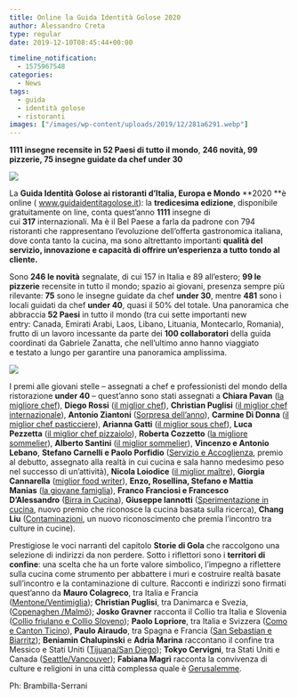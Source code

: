 ```yaml
---
title: Online la Guida Identità Golose 2020
author: Alessandro Creta
type: regular
date: 2019-12-10T08:45:44+00:00

timeline_notification:
  - 1575967548
categories:
  - News
tags:
  - guida
  - identità golose
  - ristoranti
images: ["/images/wp-content/uploads/2019/12/281a6291.webp"]
---
```

**1111 insegne recensite in 52 Paesi di tutto il mondo**, **246 novità, 99 pizzerie, 75 insegne guidate da chef under 30&nbsp;**  



![](/images/wp-content/uploads/2019/12/sfondosala_16-9_premiati_guida20202.webp)


La&nbsp;**Guida&nbsp;Identità Golose&nbsp;ai ristoranti d’Italia, Europa e Mondo**&nbsp;**2020&nbsp;**è online (&nbsp;<a class="" rel="noreferrer noopener" href="http://www.guidaidentitagolose.it/" target="_blank">www.guidaidentitagolose.it</a>): la&nbsp;**tredicesima edizione**, disponibile gratuitamente on line, conta quest’anno&nbsp;**1111**&nbsp;insegne di cui&nbsp;**317**&nbsp;internazionali.&nbsp;Ma è il Bel Paese a farla da padrone con 794 ristoranti che rappresentano l&#8217;evoluzione dell&#8217;offerta gastronomica italiana, dove conta tanto la cucina, ma sono altrettanto importanti&nbsp;**qualità del servizio, innovazione e capacità di offrire un&#8217;esperienza a tutto tondo al cliente.**

Sono&nbsp;**246 le novità**&nbsp;segnalate, di cui 157 in Italia e 89 all’estero;&nbsp;**99 le pizzerie**&nbsp;recensite in tutto il mondo; spazio ai giovani, presenza sempre più rilevante:&nbsp;**75**&nbsp;sono le insegne guidate da chef&nbsp;**under 30**, mentre&nbsp;**481**&nbsp;sono i locali guidati da chef&nbsp;**under 40**, quasi il 50% del totale. Una panoramica che abbraccia&nbsp;**52 Paesi**&nbsp;in tutto il mondo (tra cui sette importanti new entry:&nbsp;Canada, Emirati Arabi, Laos, Libano, Lituania, Montecarlo, Romania), frutto di un lavoro incessante da parte dei&nbsp;**100 collaboratori**&nbsp;della guida coordinati da Gabriele Zanatta, che nell’ultimo anno hanno viaggiato e&nbsp;testato a lungo per garantire una panoramica amplissima.&nbsp;


![](/images/wp-content/uploads/2019/12/tutti-i-premiati-.webp)


I premi alle giovani stelle &#8211; assegnati a chef e&nbsp;professionisti&nbsp;del mondo della ristorazione&nbsp;**under 40**&nbsp;&#8211; quest’anno sono stati assegnati a&nbsp;**Chiara Pavan**&nbsp;(<a href="https://www.identitagolose.it/sito/it/60/24700/premi-alle-giovani-stelle/chiara-pavan.html?p=0" class="" target="_blank" rel="noreferrer noopener">la migliore chef</a>),&nbsp;**Diego Rossi**&nbsp;(<a href="https://www.identitagolose.it/sito/it/60/24699/premi-alle-giovani-stelle/diego-rossi.html?p=0" class="" target="_blank" rel="noreferrer noopener">il miglior chef</a>),&nbsp;**Christian Puglisi**&nbsp;(<a href="https://www.identitagolose.it/sito/it/60/24702/premi-alle-giovani-stelle/christian-puglisi.html?p=0" class="" target="_blank" rel="noreferrer noopener">il miglior chef internazionale</a>),&nbsp;**Antonio Ziantoni**&nbsp;(<a href="https://www.identitagolose.it/sito/it/60/24708/premi-alle-giovani-stelle/antonio-ziantoni.html?p=0" class="" target="_blank" rel="noreferrer noopener">Sorpresa dell’anno</a>),&nbsp;**Carmine Di Donna**&nbsp;(<a href="https://www.identitagolose.it/sito/it/60/24703/premi-alle-giovani-stelle/carmine-di-donna.html?p=0" class="" target="_blank" rel="noreferrer noopener">il miglior chef pasticciere</a>),&nbsp;**Arianna Gatti**&nbsp;(<a href="https://www.identitagolose.it/sito/it/60/24701/premi-alle-giovani-stelle/arianna-gatti.html?p=0" class="" target="_blank" rel="noreferrer noopener">il miglior sous chef</a>),&nbsp;**Luca Pezzetta**&nbsp;(<a href="https://www.identitagolose.it/sito/it/60/24705/premi-alle-giovani-stelle/luca-pezzetta.html?p=0" class="" target="_blank" rel="noreferrer noopener">il miglior chef pizzaiolo</a>),&nbsp;**Roberta Cozzetto**&nbsp;(<a href="https://www.identitagolose.it/sito/it/60/24706/premi-alle-giovani-stelle/roberta-cozzetto.html?p=0" class="" target="_blank" rel="noreferrer noopener">la migliore sommelier</a>),&nbsp;**Alberto Santini**&nbsp;(<a href="https://www.identitagolose.it/sito/it/60/24704/premi-alle-giovani-stelle/alberto-santini.html?p=0" class="" target="_blank" rel="noreferrer noopener">il miglior sommelier</a>),&nbsp;**Vincenzo e Antonio Lebano**,&nbsp;**Stefano Carnelli e Paolo Porfidio**&nbsp;(<a href="https://www.identitagolose.it/sito/it/60/24774/premi-alle-giovani-stelle/vincenzo-e-antonio-lebano-stefano-carnelli-e-paolo-porfidio.html?p=0" class="" target="_blank" rel="noreferrer noopener">Servizio e Accoglienza</a>, premio al debutto, assegnato alla realtà in cui cucina e sala hanno medesimo peso nel successo di un’attività),&nbsp;**Nicola Loiodice**&nbsp;(<a href="https://www.identitagolose.it/sito/it/60/24709/premi-alle-giovani-stelle/nicola-loiodice.html?p=0" class="" target="_blank" rel="noreferrer noopener">il miglior maître</a>),&nbsp;**Giorgia Cannarella**&nbsp;(<a href="https://www.identitagolose.it/sito/it/60/24710/premi-alle-giovani-stelle/giorgia-cannarella.html?p=0" class="" target="_blank" rel="noreferrer noopener">miglior food writer</a>),&nbsp;**Enzo, Rosellina, Stefano e Mattia Manias**&nbsp;(<a href="https://www.identitagolose.it/sito/it/60/24711/premi-alle-giovani-stelle/enzo-rosellina-stefano-e-mattia-manias.html?p=0" class="" target="_blank" rel="noreferrer noopener">la giovane famiglia</a>),&nbsp;**Franco Franciosi e Francesco D’Alessandro**&nbsp;(<a href="https://www.identitagolose.it/sito/it/60/24712/premi-alle-giovani-stelle/franco-franciosi-e-francesco-d-alessandro.html?p=0" class="" target="_blank" rel="noreferrer noopener">Birra in Cucina</a>),&nbsp;**Giuseppe Iannotti**&nbsp;(<a href="https://www.identitagolose.it/sito/it/60/24775/premi-alle-giovani-stelle/giuseppe-iannotti.html?p=0" class="" target="_blank" rel="noreferrer noopener">Sperimentazione in cucina</a>, nuovo premio che riconosce la cucina basata sulla ricerca),&nbsp;**Chang Liu**&nbsp;(<a href="https://www.identitagolose.it/sito/it/60/24776/premi-alle-giovani-stelle/chang-liu.html?p=0" class="" target="_blank" rel="noreferrer noopener">Contaminazioni</a>, un nuovo riconoscimento che premia l’incontro tra culture in cucine).&nbsp;

Prestigiose le voci narranti del capitolo **Storie di Gola** che raccolgono una selezione di indirizzi da non perdere. Sotto i riflettori sono i **territori di confine**: una scelta che ha un forte valore simbolico, l’impegno a riflettere sulla cucina come strumento per abbattere i muri e costruire realtà basate sull’incontro e la contaminazione di culture. Racconti e indirizzi sono firmati quest&#8217;anno da **Mauro Colagreco**, tra Italia e Francia (<a class="" rel="noreferrer noopener" href="https://www.identitagolose.it/sito/it/59/24693/storie-di-gola/mauro-colagreco-tra-mentone-e-ventimiglia-la-cucina-abbatte-i-muri.html?nv_view=1" target="_blank">Mentone/Ventimiglia</a>); **Christian Puglisi**, tra Danimarca e Svezia, (<a class="" rel="noreferrer noopener" href="https://www.identitagolose.it/sito/it/59/24726/storie-di-gola/christian-puglisi-benedetto-sia-il-ponte-tra-copenhagen-e-malm.html?nv_view=1" target="_blank">Copenaghen /Malmö</a>); **Josko Gravner** racconta il Collio tra Italia e Slovenia (<a class="" rel="noreferrer noopener" href="https://www.identitagolose.it/sito/it/59/24725/storie-di-gola/josko-gravner-e-il-collio-il-confine-ricchezza.html?nv_view=1" target="_blank">Collio friulano e Collio Sloveno</a>); **Paolo Lopriore**, tra Italia e Svizzera (<a class="" rel="noreferrer noopener" href="https://www.identitagolose.it/sito/it/59/24727/storie-di-gola/paolo-lopriore-il-canton-ticino-vicino.html?nv_view=1" target="_blank">Como e Canton Ticino</a>), **Paulo Airaudo**, tra Spagna e Francia (<a class="" rel="noreferrer noopener" href="https://www.identitagolose.it/sito/it/59/24728/storie-di-gola/paulo-airaudo-tra-san-sebastian-e-biarritz.html?nv_view=1" target="_blank">San Sebastian e Biarritz</a>); **Beniamin Chalupinski** e **Adria Marina** raccontano il confine tra Messico e Stati Uniti (<a class="" rel="noreferrer noopener" href="https://www.identitagolose.it/sito/it/59/24724/storie-di-gola/tacos-e-caesar-salad-non-ca-muro-tra-tijuana-e-san-diego.html?nv_view=1" target="_blank">Tijuana/San Diego</a>); **Tokyo Cervigni**, tra Stati Uniti e Canada (<a class="" rel="noreferrer noopener" href="https://www.identitagolose.it/sito/it/59/24723/storie-di-gola/pacific-north-west-contaminazioni-tra-seattle-e-vancouver.html?nv_view=1" target="_blank">Seattle/Vancouver</a>); **Fabiana Magrì** racconta la convivenza di culture e religioni in una città complessa quale è <a class="" rel="noreferrer noopener" href="https://www.identitagolose.it/sito/it/59/24722/storie-di-gola/bont-mescolate-7-indirizzi-a-gerusalemme.html?nv_view=1" target="_blank">Gerusalemme</a>.

Ph: Brambilla-Serrani